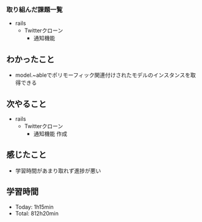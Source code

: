 ### 取り組んだ課題一覧
- rails
  - Twitterクローン
    - 通知機能
## わかったこと
- model.~ableでポリモーフィック関連付けされたモデルのインスタンスを取得できる
## 次やること
- rails
  - Twitterクローン
    - 通知機能 作成
## 感じたこと
- 学習時間があまり取れず進捗が悪い
## 学習時間
- Today: 1h15min
- Total: 812h20min